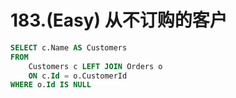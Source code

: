 # 183.\(Easy\) 从不订购的客户

```sql
SELECT c.Name AS Customers
FROM 
    Customers c LEFT JOIN Orders o
    ON c.Id = o.CustomerId
WHERE o.Id IS NULL
```

